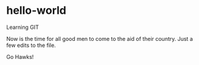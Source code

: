 # hello-world
Learning GIT

Now is the time for all good men to come to the aid of their country.  Just a few edits to the file.

Go Hawks!
